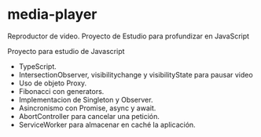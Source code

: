 # media-player
Reproductor de video. Proyecto de Estudio para profundizar en JavaScript

Proyecto para estudio de Javascript
* TypeScript.
* IntersectionObserver, visibilitychange y visibilityState para pausar video
* Uso de objeto Proxy.
* Fibonacci con generators.
* Implementacion de Singleton y Observer.
* Asincronismo con Promise, async y await.
* AbortController para cancelar una petición.
* ServiceWorker para almacenar en caché la aplicación.
